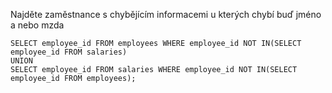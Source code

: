 Najděte zaměstnance s chybějícím informacemi u kterých chybí buď jméno a nebo mzda

    SELECT employee_id FROM employees WHERE employee_id NOT IN(SELECT employee_id FROM salaries)
    UNION
    SELECT employee_id FROM salaries WHERE employee_id NOT IN(SELECT employee_id FROM employees);
